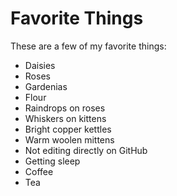 # Favorite Things

These are a few of my favorite things:

- Daisies
- Roses
- Gardenias
- Flour
- Raindrops on roses
- Whiskers on kittens
- Bright copper kettles
- Warm woolen mittens
- Not editing directly on GitHub
- Getting sleep
- Coffee
- Tea
